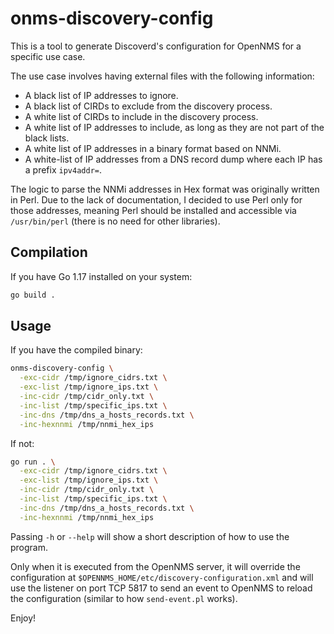 # onms-discovery-config

This is a tool to generate Discoverd's configuration for OpenNMS for a specific use case.

The use case involves having external files with the following information:

* A black list of IP addresses to ignore.
* A black list of CIRDs to exclude from the discovery process.
* A white list of CIRDs to include in the discovery process.
* A white list of IP addresses to include, as long as they are not part of the black lists.
* A white list of IP addresses in a binary format based on NNMi.
* A white-list of IP addresses from a DNS record dump where each IP has a prefix `ipv4addr=`.

The logic to parse the NNMi addresses in Hex format was originally written in Perl. Due to the lack of documentation, I decided to use Perl only for those addresses, meaning Perl should be installed and accessible via `/usr/bin/perl` (there is no need for other libraries).

## Compilation

If you have Go 1.17 installed on your system:

```bash
go build .
```

## Usage

If you have the compiled binary:

```bash
onms-discovery-config \
  -exc-cidr /tmp/ignore_cidrs.txt \
  -exc-list /tmp/ignore_ips.txt \
  -inc-cidr /tmp/cidr_only.txt \
  -inc-list /tmp/specific_ips.txt \
  -inc-dns /tmp/dns_a_hosts_records.txt \
  -inc-hexnnmi /tmp/nnmi_hex_ips
```

If not:

```bash
go run . \
  -exc-cidr /tmp/ignore_cidrs.txt \
  -exc-list /tmp/ignore_ips.txt \
  -inc-cidr /tmp/cidr_only.txt \
  -inc-list /tmp/specific_ips.txt \
  -inc-dns /tmp/dns_a_hosts_records.txt \
  -inc-hexnnmi /tmp/nnmi_hex_ips
```

Passing `-h` or `--help` will show a short description of how to use the program.

Only when it is executed from the OpenNMS server, it will override the configuration at `$OPENNMS_HOME/etc/discovery-configuration.xml` and will use the listener on port TCP 5817 to send an event to OpenNMS to reload the configuration (similar to how `send-event.pl` works).

Enjoy!